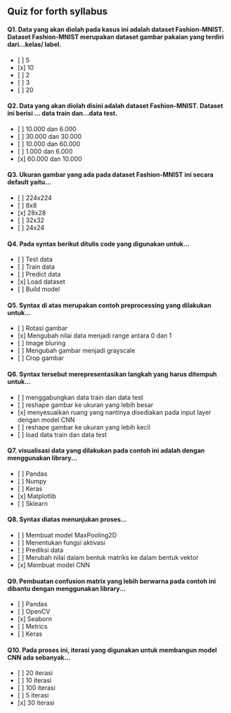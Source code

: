 ## Quiz for forth syllabus

#### Q1. Data yang akan diolah pada kasus ini adalah dataset Fashion-MNIST. Dataset Fashion-MNIST merupakan dataset gambar pakaian yang terdiri dari...kelas/ label.

- \[ ] 5
- \[x] 10
- \[ ] 2
- \[ ] 3
- \[ ] 20

#### Q2. Data yang akan diolah disini adalah dataset Fashion-MNIST. Dataset ini berisi … data train dan...data test.

- \[ ] 10.000 dan 6.000
- \[ ] 30.000 dan 30.000
- \[ ] 10.000 dan 60.000
- \[ ] 1.000 dan 6.000
- \[x] 60.000 dan 10.000

#### Q3. Ukuran gambar yang ada pada dataset Fashion-MNIST ini secara default yaitu...

- \[ ] 224x224
- \[ ] 8x8
- \[x] 28x28
- \[ ] 32x32
- \[ ] 24x24

#### Q4. Pada syntax berikut ditulis code yang digunakan untuk...

- \[ ] Test data
- \[ ] Train data
- \[ ] Predict data
- \[x] Load dataset
- \[ ] Build model

#### Q5. Syntax di atas merupakan contoh preprocessing yang dilakukan untuk...

- \[ ] Rotasi gambar
- \[x] Mengubah nilai data menjadi range antara 0 dan 1
- \[ ] Image bluring
- \[ ] Mengubah gambar menjadi grayscale
- \[ ] Crop gambar

#### Q6. Syntax tersebut merepresentasikan langkah yang harus ditempuh untuk...

- \[ ] menggabungkan data train dan data test
- \[ ] reshape gambar ke ukuran yang lebih besar
- \[x] menyesuaikan ruang yang nantinya disediakan pada input layer dengan model CNN
- \[ ] reshape gambar ke ukuran yang lebih kecil
- \[ ] load data train dan data test

#### Q7. visualisasi data yang dilakukan pada contoh ini adalah dengan menggunakan library...

- \[ ] Pandas
- \[ ] Numpy
- \[ ] Keras
- \[x] Matplotlib
- \[ ] Sklearn

#### Q8. Syntax diatas menunjukan proses...

- \[ ] Membuat model MaxPooling2D
- \[ ] Menentukan fungsi aktivasi
- \[ ] Prediksi data
- \[ ] Merubah nilai dalam bentuk matriks ke dalam bentuk vektor
- \[x] Membuat model CNN

#### Q9. Pembuatan confusion matrix yang lebih berwarna pada contoh ini dibantu dengan menggunakan library...

- \[ ] Pandas
- \[ ] OpenCV
- \[x] Seaborn
- \[ ] Metrics
- \[ ] Keras

#### Q10. Pada proses ini, iterasi yang digunakan untuk membangun model CNN ada sebanyak...

- \[ ] 20 iterasi
- \[ ] 10 iterasi
- \[ ] 100 iterasi
- \[ ] 5 iterasi
- \[x] 30 iterasi
